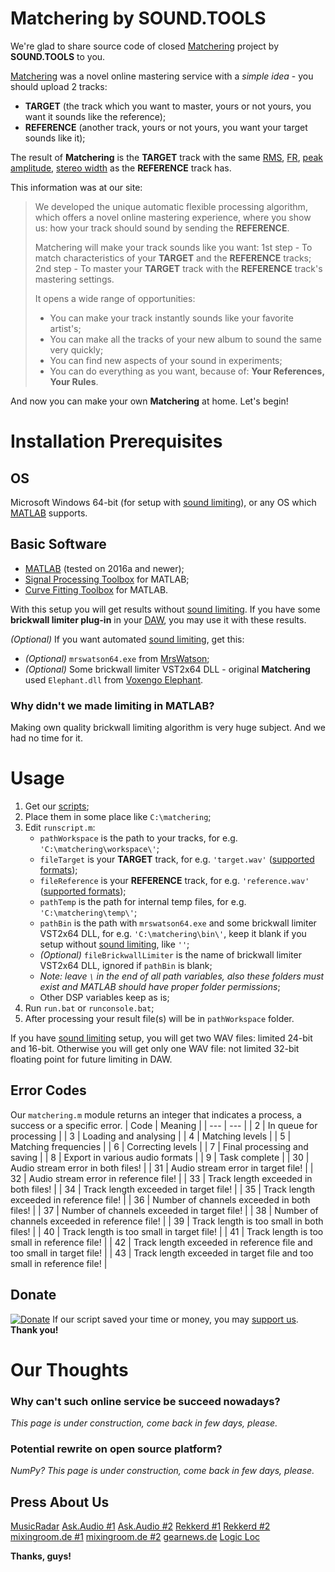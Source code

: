 # Matchering by SOUND.TOOLS

We're glad to share source code of closed [Matchering][soundtools] project by **SOUND.TOOLS** to you.

[Matchering][soundtools] was a novel online mastering service with a *simple idea* - you should upload 2 tracks: 
- **TARGET** (the track which you want to master, yours or not yours, you want it sounds like the reference);
- **REFERENCE** (another track, yours or not yours, you want your target sounds like it);

The result of **Matchering** is the **TARGET** track with the same [RMS](https://en.wikipedia.org/wiki/Root_mean_square), [FR](https://en.wikipedia.org/wiki/Frequency_response), [peak amplitude](https://en.wikipedia.org/wiki/Amplitude), [stereo width](https://en.wikipedia.org/wiki/Stereo_imaging) as the **REFERENCE** track has.

This information was at our site:
> We developed the unique automatic flexible processing algorithm, which offers a novel online mastering experience, where you show us: how your track should sound by sending the **REFERENCE**.
>
> Matchering will make your track sounds like you want:
> 1st step - To match characteristics of your **TARGET** and the **REFERENCE** tracks;
> 2nd step - To master your **TARGET** track with the **REFERENCE** track's mastering settings.
>
> It opens a wide range of opportunities:
> - You can make your track instantly sounds like your favorite artist's;
> - You can make all the tracks of your new album to sound the same very quickly;
> - You can find new aspects of your sound in experiments;
> - You can do everything as you want, because of: **Your References, Your Rules**.

And now you can make your own **Matchering** at home. Let's begin!

# Installation Prerequisites

## OS

Microsoft Windows 64-bit (for setup with [sound limiting][limiter]), or any OS which [MATLAB][matlab] supports.

## Basic Software

- [MATLAB][matlab] (tested on 2016a and newer);
- [Signal Processing Toolbox][sptb] for MATLAB;
- [Curve Fitting Toolbox][cftb] for MATLAB.

With this setup you will get results without [sound limiting][limiter]. If you have some **brickwall limiter plug-in** in your [DAW][daw], you may use it with these results.

*(Optional)* If you want automated [sound limiting][limiter], get this:
- *(Optional)* `mrswatson64.exe` from [MrsWatson][mrswatson];
- *(Optional)* Some brickwall limiter VST2x64 DLL - original **Matchering** used `Elephant.dll` from [Voxengo Elephant][elephant].

### Why didn't we made limiting in MATLAB?

Making own quality brickwall limiting algorithm is very huge subject. And we had no time for it.

# Usage

1. Get our [scripts][scripts];
2. Place them in some place like `C:\matchering`;
3. Edit `runscript.m`:
   - `pathWorkspace` is the path to your tracks, for e.g. `'C:\matchering\workspace\'`;
   - `fileTarget` is your **TARGET** track, for e.g. `'target.wav'` ([supported formats][supformats]);
   - `fileReference` is your **REFERENCE** track, for e.g. `'reference.wav'` ([supported formats][supformats]);
   - `pathTemp` is the path for internal temp files, for e.g. `'C:\matchering\temp\'`;
   - `pathBin` is the path with `mrswatson64.exe` and some brickwall limiter VST2x64 DLL, for e.g. `'C:\matchering\bin\'`, keep it blank if you setup without [sound limiting][limiter], like `''`;
   - *(Optional)* `fileBrickwallLimiter` is the name of brickwall limiter VST2x64 DLL, ignored if `pathBin` is blank;
   - *Note: leave `\` in the end of all path variables, also these folders must exist and MATLAB should have proper folder permissions*;
   - Other DSP variables keep as is;
4. Run `run.bat` or `runconsole.bat`;
5. After processing your result file(s) will be in `pathWorkspace` folder.

If you have [sound limiting][limiter] setup, you will get two WAV files: limited 24-bit and 16-bit.
Otherwise you will get only one WAV file: not limited 32-bit floating point for future limiting in DAW.

## Error Codes

Our `matchering.m` module returns an integer that indicates a process, a success or a specific error.
| Code | Meaning |
| --- | --- |
| 2  | In queue for processing |
| 3  | Loading and analysing |
| 4  | Matching levels |
| 5  | Matching frequencies |
| 6  | Correcting levels |
| 7  | Final processing and saving |
| 8  | Export in various audio formats |
| 9  | Task complete |
| 30 | Audio stream error in both files! |
| 31 | Audio stream error in target file! |
| 32 | Audio stream error in reference file! |
| 33 | Track length exceeded in both files! |
| 34 | Track length exceeded in target file! |
| 35 | Track length exceeded in reference file! |
| 36 | Number of channels exceeded in both files! |
| 37 | Number of channels exceeded in target file! |
| 38 | Number of channels exceeded in reference file! |
| 39 | Track length is too small in both files! |
| 40 | Track length is too small in target file! |
| 41 | Track length is too small in reference file! |
| 42 | Track length exceeded in reference file and too small in target file! |
| 43 | Track length exceeded in target file and too small in reference file! |

## Donate

[![Donate](https://img.shields.io/badge/Donate-PayPal-green.svg)][donate]
If our script saved your time or money, you may [support us][donate].
**Thank you!**

# Our Thoughts

### Why can't such online service be succeed nowadays?

*This page is under construction, come back in few days, please.*

### Potential rewrite on open source platform?

*NumPy? This page is under construction, come back in few days, please.*

## Press About Us

[MusicRadar](https://www.musicradar.com/news/tech/the-matchering-online-mastering-service-promises-to-make-your-tracks-sound-like-others-646454)
[Ask.Audio #1](https://ask.audio/articles/this-new-online-service-uses-reference-track-to-instantly-master-your-mixes)
[Ask.Audio #2](https://ask.audio/articles/sound-tools-instant-online-mastering-with-reference-matching-now-in-open-beta)
[Rekkerd #1](https://rekkerd.org/sound-tools-intros-matchering-online-mastering-service-with-matching/)
[Rekkerd #2](https://rekkerd.org/sound-tools-launches-matchering-public-beta/)
[mixingroom.de #1](http://mixingroom.de/matchering-automatisiertes-online-mastering-mit-sound-tools/)
[mixingroom.de #2](http://mixingroom.de/sound-tools-gibt-oeffentliche-beta-phase-von-online-mastering-service-matchering-bekannt/)
[gearnews.de](https://www.gearnews.de/online-mastering-sound-tools-geht-in-public-beta-phase/)
[Logic Loc](http://www.logiclocmusic.com/2017/01/05/the-matchering-online-mastering-service-promises-to-make-your-tracks-sound-like-others/)

**Thanks, guys!**

[soundtools]: https://sound.tools/
[limiter]: https://en.wikipedia.org/wiki/Limiter
[matlab]: https://www.mathworks.com/campaigns/products/trials.html?prodcode=ML
[sptb]: https://www.mathworks.com/campaigns/products/trials.html?prodcode=SG
[cftb]: https://www.mathworks.com/campaigns/products/trials.html?prodcode=CF
[daw]: https://en.wikipedia.org/wiki/Digital_audio_workstation
[mrswatson]: https://github.com/teragonaudio/MrsWatson
[elephant]: https://www.voxengo.com/product/elephant/
[scripts]: https://github.com/SOUNDTOOLS/Matchering/archive/master.zip
[supformats]: https://www.mathworks.com/help/matlab/import_export/supported-file-formats.html
[donate]: https://www.paypal.com/cgi-bin/webscr?cmd=_donations&business=HCZY8AJ9HNRGN&lc=US&item_name=SOUND%2eTOOLS%3a%20Matchering&currency_code=USD&bn=PP%2dDonationsBF%3abtn_donate_SM%2egif%3aNonHosted
